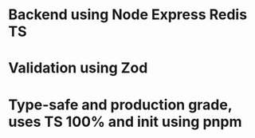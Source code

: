 # Backend using Node Express Redis TS

# Validation using Zod

# Type-safe and production grade, uses TS 100% and init using pnpm
